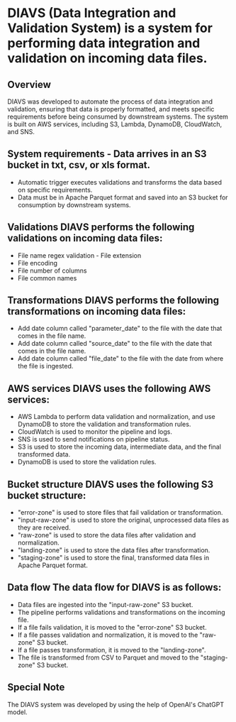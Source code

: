 # DIAVS (Data Integration and Validation System) is a system for performing data integration and validation on incoming data files.

## Overview 
DIAVS was developed to automate the process of data integration and validation, ensuring that data is properly formatted, and meets specific requirements before being consumed by downstream systems. The system is built on AWS services, including S3, Lambda, DynamoDB, CloudWatch, and SNS.

## System requirements - Data arrives in an S3 bucket in txt, csv, or xls format.
- Automatic trigger executes validations and transforms the data based on specific requirements.
- Data must be in Apache Parquet format and saved into an S3 bucket for consumption by downstream systems.

## Validations DIAVS performs the following validations on incoming data files:
- File name regex validation - File extension
- File encoding 
- File number of columns
- File common names

## Transformations DIAVS performs the following transformations on incoming data files:
- Add date column called "parameter_date" to the file with the date that comes in the file name. 
- Add date column called "source_date" to the file with the date that comes in the file name.
- Add date column called "file_date" to the file with the date from where the file is ingested.

## AWS services DIAVS uses the following AWS services:
- AWS Lambda to perform data validation and normalization, and use DynamoDB to store the validation and transformation rules. 
- CloudWatch is used to monitor the pipeline and logs.
- SNS is used to send notifications on pipeline status. 
- S3 is used to store the incoming data, intermediate data, and the final transformed data.
- DynamoDB is used to store the validation rules.

## Bucket structure DIAVS uses the following S3 bucket structure:
- "error-zone" is used to store files that fail validation or transformation. 
- "input-raw-zone" is used to store the original, unprocessed data files as they are received.
- "raw-zone" is used to store the data files after validation and normalization. 
- "landing-zone" is used to store the data files after transformation.
- "staging-zone" is used to store the final, transformed data files in Apache Parquet format.

## Data flow The data flow for DIAVS is as follows:
- Data files are ingested into the "input-raw-zone" S3 bucket. 
- The pipeline performs validations and transformations on the incoming file.
- If a file fails validation, it is moved to the "error-zone" S3 bucket. 
- If a file passes validation and normalization, it is moved to the "raw-zone" S3 bucket.
- If a file passes transformation, it is moved to the "landing-zone". 
- The file is transformed from CSV to Parquet and moved to the "staging-zone" S3 bucket.

## Special Note 
The DIAVS system was developed by using the help of OpenAI's ChatGPT model.